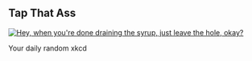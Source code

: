 ## Tap That Ass
[![Hey, when you're done draining the syrup, just leave the hole, okay?](https://imgs.xkcd.com/comics/tap_that_ass.png)](https://xkcd.com/398/ "Hey, when you're done draining the syrup, just leave the hole, okay?")

Your daily random xkcd
